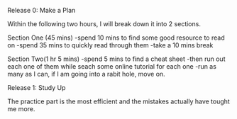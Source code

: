 Release 0: Make a Plan

Within the following two hours, I will break down it into 2 sections.

Section One (45 mins)
-spend 10 mins to find some good resource to read on
-spend 35 mins to quickly read through them
-take a 10 mins break

Section Two(1 hr 5 mins)
-spend 5 mins to find a cheat sheet 
-then run out each one of them while seach some online tutorial for each one
-run as many as I can, if I am going into a rabit hole, move on.

Release 1: Study Up

The practice part is the most efficient and the mistakes actually have tought me more.

